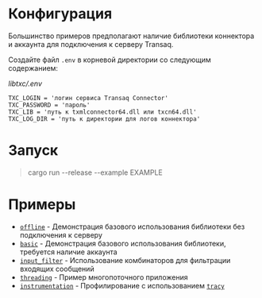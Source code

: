 # Конфигурация
Большинство примеров предполагают наличие библиотеки коннектора и аккаунта для подключения к серверу Transaq.

Создайте файл `.env` в корневой директории со следующим содержанием:

*libtxc/.env*
```
TXC_LOGIN = 'логин сервиса Transaq Connector'
TXC_PASSWORD = 'пароль'
TXC_LIB = 'путь к txmlconnector64.dll или txcn64.dll'
TXC_LOG_DIR = 'путь к директории для логов коннектора'
```

# Запуск
> cargo run --release --example EXAMPLE 

# Примеры
- [`offline`](offline.rs) - Демонстрaция базового использования библиотеки без подключения к серверу
- [`basic`](basic.rs) - Демонстрaция базового использования библиотеки, требуется наличие аккаунта
- [`input_filter`](input_filter.rs) - Использование комбинаторов для фильтрации входящих сообщений
- [`threading`](threading.rs) - Пример многопоточного приложения 
- [`instrumentation`](instrumentation.rs) - Профилирование с использованием [`tracy`](https://github.com/wolfpld/tracy)
